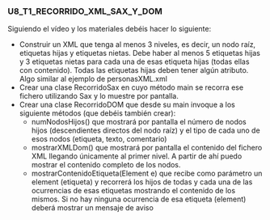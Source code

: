 ### U8_T1_RECORRIDO_XML_SAX_Y_DOM

Siguiendo el vídeo y los materiales debéis hacer lo siguiente:

* Construir un XML que tenga  al menos 3 niveles, es decir, un nodo raíz, etiquetas hijas y etiquetas nietas. Debe haber al menos 5 etiquetas hijas y 3 etiquetas nietas para cada una   de esas etiqueta hijas (todas ellas con contenido). Todas las etiquetas hijas deben tener algún atributo. Algo similar al ejemplo de personasXML.xml
* Crear una clase RecorridoSax en cuyo método main se recorra ese fichero utilizando Sax y lo muestre por pantalla.
* Crear una clase RecorridoDOM que desde su main invoque a los siguiente métodos (que debéis también crear):
	* numNodosHijos() que mostrará por pantalla el número de nodos hijos (descendientes directos del nodo raíz) y el tipo de cada uno de esos nodos (etiqueta, texto, comentario)
	* mostrarXMLDom() que mostrará por pantalla el contenido del fichero XML llegando únicamente al primer nivel. A partir de ahí puedo mostrar el contenido completo de los nodos.
	* mostrarContenidoEtiqueta(Element e) que recibe como parámetro un element (etiqueta) y recorrerá los hijos de todas y cada una de las ocurrencias de esas etiquetas mostrando el contenido de los mismos. Si no hay ninguna ocurrencia de esa etiqueta (element) deberá mostrar un mensaje de aviso